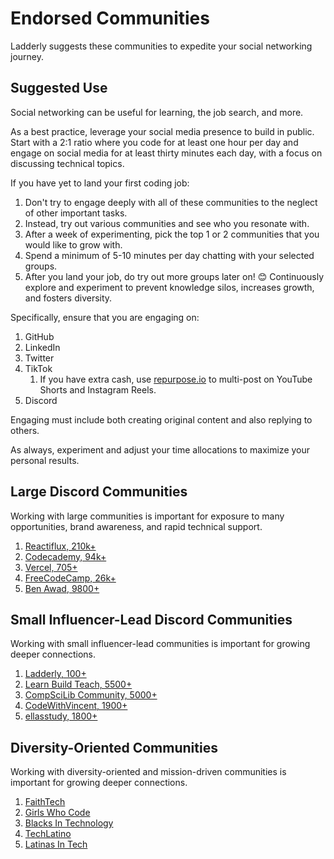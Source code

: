 # Endorsed Communities

Ladderly suggests these communities to expedite your social networking journey.

## Suggested Use

Social networking can be useful for learning, the job search, and more.

As a best practice, leverage your social media presence to build in public. Start with a 2:1 ratio where you code for at least one hour per day and engage on social media for at least thirty minutes each day, with a focus on discussing technical topics.

If you have yet to land your first coding job:

1. Don't try to engage deeply with all of these communities to the neglect of other important tasks.
2. Instead, try out various communities and see who you resonate with.
3. After a week of experimenting, pick the top 1 or 2 communities that you would like to grow with.
4. Spend a minimum of 5-10 minutes per day chatting with your selected groups.
5. After you land your job, do try out more groups later on! 😊 Continuously explore and experiment to prevent knowledge silos, increases growth, and fosters diversity.

Specifically, ensure that you are engaging on:

1. GitHub
2. LinkedIn
3. Twitter
4. TikTok
    1. If you have extra cash, use [repurpose.io](https://repurpose.io/?aff=98821) to multi-post on YouTube Shorts and Instagram Reels.
5. Discord

Engaging must include both creating original content and also replying to others.

As always, experiment and adjust your time allocations to maximize your personal results.

## Large Discord Communities

Working with large communities is important for exposure to many opportunities, brand awareness, and rapid technical support.

1. [Reactiflux, 210k+](https://www.reactiflux.com/)
2. [Codecademy, 94k+](https://discuss.codecademy.com/t/official-codecademy-discord-server/495965)
3. [Vercel, 705+](https://github.com/vercel/next.js/discussions/14919)
4. [FreeCodeCamp, 26k+](https://www.freecodecamp.org/news/freecodecamp-discord-chat-room-server/)
5. [Ben Awad, 9800+](https://www.benawad.com/)

## Small Influencer-Lead Discord Communities

Working with small influencer-lead communities is important for growing deeper connections.

1. [Ladderly, 100+](https://ladderly.io/)
2. [Learn Build Teach, 5500+](https://twitter.com/jamesqquick)
3. [CompSciLib Community, 5000+](https://www.compscilib.com/)
4. [CodeWithVincent, 1900+](https://discord.gg/kvBJQsfPdd)
5. [ellasstudy, 1800+](https://www.tiktok.com/@ellasstudy)

## Diversity-Oriented Communities

Working with diversity-oriented and mission-driven communities is important for growing deeper connections.

1. [FaithTech](https://faithtech.com/)
2. [Girls Who Code](https://girlswhocode.com/)
3. [Blacks In Technology](https://www.blacksintechnology.net/)
4. [TechLatino](https://techlatino.org/)
5. [Latinas In Tech](https://latinasintech.org/)
